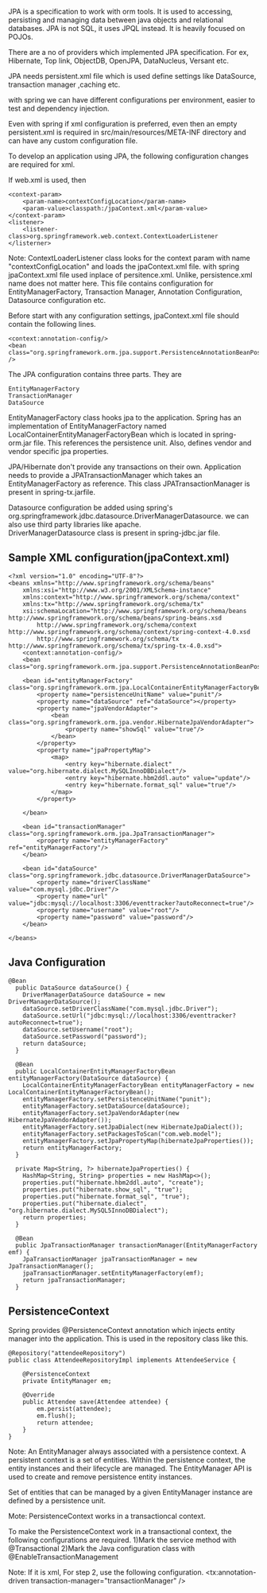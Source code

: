 JPA is a specification to work with orm tools. It is used to accessing, persisting and managing data between java objects and relational databases. JPA is not SQL, it uses JPQL instead. It is heavily focused on POJOs.

There are a no of providers which implemented JPA specification. For ex, Hibernate, Top link, ObjectDB, OpenJPA, DataNucleus, Versant etc.

JPA needs persistent.xml file which is used define settings like DataSource, transaction manager ,caching etc.

with spring we can have different configurations per environment, easier to test and dependency injection.

Even with spring if xml configuration is preferred, even then an empty persistent.xml is required in src/main/resources/META-INF directory and can have any custom configuration file.

To develop an application using JPA, the following configuration changes are required for xml.

If web.xml is used, then

	<context-param>
		<param-name>contextConfigLocation</param-name>
		<param-value>classpath:/jpaContext.xml</param-value>
	</context-param>
	<listener>
		<listener-class>org.springframework.web.context.ContextLoaderListener
	</listerner>

Note: ContextLoaderListener class looks for the context param with name "contextConfigLocation" and loads the jpaContext.xml file. with spring jpaContext.xml file used inplace of persitence.xml. Unlike, persistence.xml name does not matter here. This file contains configuration for EntityManagerFactory, Transaction Manager, Annotation Configuration, Datasource configuration etc.

Before start with any configuration settings, jpaContext.xml file should contain the following lines.

	<context:annotation-config/>
	<bean class="org.springframework.orm.jpa.support.PersistenceAnnotationBeanPostProcessor" />

The JPA configuration contains three parts. They are 

	EntityManagerFactory
	TransactionManager
	DataSource

EntityManagerFactory class hooks jpa to the application. Spring has an implementation of EntityManagerFactory named LocalContainerEntityManagerFactoryBean which is located in spring-orm.jar file. This references the persistence unit. Also, defines vendor and vendor specific jpa properties. 

JPA/Hibernate don't provide any transactions on their own. Application needs to provide a JPATransactionManager which takes an EntityManagerFactory as reference. This class JPATransactionManager is present in spring-tx.jarfile.

Datasource configuration be added using spring's org.springframework.jdbc.datasource.DriverManagerDatasource. we can also use third party libraries like apache.   
DriverManagerDatasource class is present in spring-jdbc.jar file.

Sample XML configuration(jpaContext.xml)
----------------------------------------

	<?xml version="1.0" encoding="UTF-8"?>
	<beans xmlns="http://www.springframework.org/schema/beans"
		xmlns:xsi="http://www.w3.org/2001/XMLSchema-instance"
		xmlns:context="http://www.springframework.org/schema/context"
		xmlns:tx="http://www.springframework.org/schema/tx"
		xsi:schemaLocation="http://www.springframework.org/schema/beans http://www.springframework.org/schema/beans/spring-beans.xsd
			http://www.springframework.org/schema/context http://www.springframework.org/schema/context/spring-context-4.0.xsd
			http://www.springframework.org/schema/tx http://www.springframework.org/schema/tx/spring-tx-4.0.xsd">
		<context:annotation-config/>
		<bean class="org.springframework.orm.jpa.support.PersistenceAnnotationBeanPostProcessor"/>
		
		<bean id="entityManagerFactory" class="org.springframework.orm.jpa.LocalContainerEntityManagerFactoryBean">
			<property name="persistenceUnitName" value="punit"/>
			<property name="dataSource" ref="dataSource"></property>
			<property name="jpaVendorAdapter">
				<bean class="org.springframework.orm.jpa.vendor.HibernateJpaVendorAdapter">
					<property name="showSql" value="true"/>
				</bean>
			</property>
			<property name="jpaPropertyMap">
				<map>
					<entry key="hibernate.dialect" value="org.hibernate.dialect.MySQLInnoDBDialect"/>
					<entry key="hibernate.hbm2ddl.auto" value="update"/>
					<entry key="hibernate.format_sql" value="true"/>
				</map>
			</property>
			
		</bean>
		
		<bean id="transactionManager" class="org.springframework.orm.jpa.JpaTransactionManager">
			<property name="entityManagerFactory" ref="entityManagerFactory"/>
		</bean>
		
		<bean id="dataSource" class="org.springframework.jdbc.datasource.DriverManagerDataSource">
			<property name="driverClassName" value="com.mysql.jdbc.Driver"/>
			<property name="url" value="jdbc:mysql://localhost:3306/eventtracker?autoReconnect=true"/>
			<property name="username" value="root"/>
			<property name="password" value="password"/>
		</bean>
	
	</beans>

Java Configuration
------------------

	@Bean
	  public DataSource dataSource() {
		DriverManagerDataSource dataSource = new DriverManagerDataSource();
	    dataSource.setDriverClassName("com.mysql.jdbc.Driver");
	    dataSource.setUrl("jdbc:mysql://localhost:3306/eventtracker?autoReconnect=true");
	    dataSource.setUsername("root");
	    dataSource.setPassword("password");
	    return dataSource;
	  }
	 
	  @Bean
	  public LocalContainerEntityManagerFactoryBean entityManagerFactory(DataSource dataSource) {
	    LocalContainerEntityManagerFactoryBean entityManagerFactory = new LocalContainerEntityManagerFactoryBean();
	    entityManagerFactory.setPersistenceUnitName("punit");
	    entityManagerFactory.setDataSource(dataSource);
	    entityManagerFactory.setJpaVendorAdapter(new HibernateJpaVendorAdapter());
	    entityManagerFactory.setJpaDialect(new HibernateJpaDialect());
	    entityManagerFactory.setPackagesToScan("com.web.model"); 
	    entityManagerFactory.setJpaPropertyMap(hibernateJpaProperties());
	    return entityManagerFactory;
	  }
	 
	  private Map<String, ?> hibernateJpaProperties() {
	    HashMap<String, String> properties = new HashMap<>();
	    properties.put("hibernate.hbm2ddl.auto", "create");
	    properties.put("hibernate.show_sql", "true");
	    properties.put("hibernate.format_sql", "true");
	    properties.put("hibernate.dialect", "org.hibernate.dialect.MySQL5InnoDBDialect");
	    return properties;
	  }
	 
	  @Bean
	  public JpaTransactionManager transactionManager(EntityManagerFactory emf) {
	    JpaTransactionManager jpaTransactionManager = new JpaTransactionManager();
	    jpaTransactionManager.setEntityManagerFactory(emf);
	    return jpaTransactionManager;
	  }

PersistenceContext
------------------
Spring provides @PersistenceContext annotation which injects entity manager into the application.
This is used in the repository class like this.

	@Repository("attendeeRepository")
	public class AttendeeRepositoryImpl implements AttendeeService {

		@PersistenceContext
		private EntityManager em;
		
		@Override
		public Attendee save(Attendee attendee) {
			em.persist(attendee);
			em.flush();
			return attendee;
		}
	}

Note: An EntityManager always associated with a persistence context. A persistent context is a set of entities. Within the persistence context, the entity instances and their lifecycle are managed. The EntityManager API is used to create and remove persistence entity instances.

Set of entities that can be managed by a given EntityManager instance are defined by a persistence unit.

Mote: PersistenceContext works in a transactioncal context.

To make the PersistenceContext work in a transactional context, the following configurations are required.
1)Mark the service method with @Transactional
2)Mark the Java configuration class with @EnableTransactionManagement

Note: If it is xml, For step 2, use the following configuration.
	<tx:annotation-driven transaction-manager="transactionManager" />

